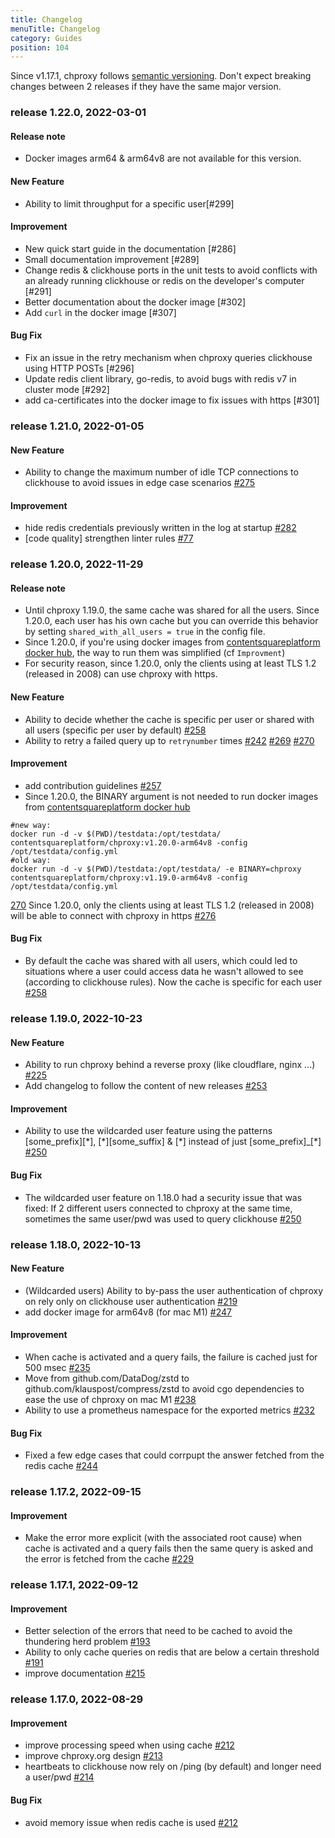 ```yaml
---
title: Changelog
menuTitle: Changelog
category: Guides
position: 104
---
```


Since v1.17.1, chproxy follows [semantic versioning](https://semver.org/).
Don't expect breaking changes between 2 releases if they have the same major version.

### <a id="229"></a> release 1.22.0, 2022-03-01

#### Release note
* Docker images arm64 & arm64v8 are not available for this version.

#### New Feature
* Ability to limit throughput for a specific user[#299]

#### Improvement
* New quick start guide in the documentation [#286]
* Small documentation improvement [#289]
* Change redis & clickhouse ports in the unit tests to avoid conflicts with an already running clickhouse or redis on the developer's computer [#291]
* Better documentation about the docker image [#302]
* Add `curl` in the docker image [#307]

#### Bug Fix
* Fix an issue in the retry mechanism when chproxy queries clickhouse using  HTTP POSTs [#296]
* Update redis client library, go-redis, to avoid bugs with redis v7 in cluster mode [#292]
* add ca-certificates into the docker image to fix issues with https [#301]

### <a id="229"></a> release 1.21.0, 2022-01-05

#### New Feature
* Ability to change the maximum number of idle TCP connections to clickhouse to avoid issues in edge case scenarios [#275](https://github.com/ContentSquare/chproxy/pull/275)

#### Improvement
* hide redis credentials previously written in the log at startup [#282](https://github.com/ContentSquare/chproxy/pull/282)
* [code quality] strengthen linter rules [#77](https://github.com/ContentSquare/chproxy/pull/277)


### <a id="229"></a> release 1.20.0, 2022-11-29

#### Release note
* Until chproxy 1.19.0, the same cache was shared for all the users.
Since 1.20.0, each user has his own cache but you can override this behavior by setting `shared_with_all_users = true` in the config file.
* Since 1.20.0, if you're using docker images from [contentsquareplatform docker hub](https://hub.docker.com/r/contentsquareplatform/chproxy), the way to run them was simplified (cf `Improvment`)
* For security reason, since 1.20.0, only the clients using at least TLS 1.2 (released in 2008) can use chproxy with https.

#### New Feature
* Ability to decide whether the cache is specific per user or shared with all users (specific per user by default) [#258](https://github.com/ContentSquare/chproxy/pull/258) 
* Ability to retry a failed query up to `retrynumber` times [#242](https://github.com/ContentSquare/chproxy/pull/242) [#269](https://github.com/ContentSquare/chproxy/pull/269) [#270](https://github.com/ContentSquare/chproxy/pull/270)

#### Improvement
* add contribution guidelines [#257](https://github.com/ContentSquare/chproxy/pull/257)
* Since 1.20.0, the BINARY argument is not needed to run docker images from [contentsquareplatform docker hub](https://hub.docker.com/r/contentsquareplatform/chproxy)
```
#new way:
docker run -d -v $(PWD)/testdata:/opt/testdata/ contentsquareplatform/chproxy:v1.20.0-arm64v8 -config /opt/testdata/config.yml
#old way:
docker run -d -v $(PWD)/testdata:/opt/testdata/ -e BINARY=chproxy contentsquareplatform/chproxy:v1.19.0-arm64v8 -config /opt/testdata/config.yml
```
[270](https://github.com/ContentSquare/chproxy/pull/274)
Since 1.20.0, only the clients using at least TLS 1.2 (released in 2008) will be able to connect with chproxy in https [#276](https://github.com/ContentSquare/chproxy/pull/276)

#### Bug Fix
* By default the cache was shared with all users, which could led to situations where a user could access data he wasn't allowed to see (according to clickhouse rules). Now the cache is specific for each user [#258](https://github.com/ContentSquare/chproxy/pull/258)




### <a id="229"></a> release 1.19.0, 2022-10-23

#### New Feature
* Ability to run chproxy behind a reverse proxy (like cloudflare, nginx ...) [#225](https://github.com/ContentSquare/chproxy/pull/225) 
* Add changelog to follow the content of new releases [#253](https://github.com/ContentSquare/chproxy/pull/253)

#### Improvement
* Ability to use the wildcarded user feature using the patterns [some_prefix][\*], [\*][some_suffix] & [\*] instead of just [some_prefix]_[\*] [#250](https://github.com/ContentSquare/chproxy/pull/250)

#### Bug Fix
* The wildcarded user feature on 1.18.0 had a security issue that was fixed: If 2 different users connected to chproxy at the same time, sometimes the same user/pwd was used to query clickhouse [#250](https://github.com/ContentSquare/chproxy/pull/250)



### <a id="228"></a> release 1.18.0, 2022-10-13

#### New Feature
* (Wildcarded users) Ability to by-pass the user authentication of chproxy on rely only on clickhouse user authentication [#219](https://github.com/ContentSquare/chproxy/pull/219)
* add docker image for arm64v8 (for mac M1) [#247](https://github.com/ContentSquare/chproxy/pull/247)

#### Improvement
* When cache is activated and a query fails, the failure is cached just for 500 msec [#235](https://github.com/ContentSquare/chproxy/pull/235)
* Move from github.com/DataDog/zstd to github.com/klauspost/compress/zstd to avoid cgo dependencies to ease the use of chproxy on mac M1 [#238](https://github.com/ContentSquare/chproxy/pull/238)
* Ability to use a prometheus namespace for the exported metrics [#232](https://github.com/ContentSquare/chproxy/pull/232)

#### Bug Fix
* Fixed a few edge cases that could corrpupt the answer fetched from the redis cache [#244](https://github.com/ContentSquare/chproxy/pull/244)



### <a id="228"></a> release 1.17.2, 2022-09-15

#### Improvement
* Make the error more explicit (with the associated root cause) when cache is activated and a query fails then the same query is asked and the error is fetched from the cache [#229](https://github.com/ContentSquare/chproxy/pull/229)



### <a id="228"></a> release 1.17.1, 2022-09-12

#### Improvement
* Better selection of the errors that need to be cached to avoid the thundering herd problem [#193](https://github.com/ContentSquare/chproxy/pull/193)
* Ability to only cache queries on redis that are below a certain threshold [#191](https://github.com/ContentSquare/chproxy/pull/191)
* improve documentation [#215](https://github.com/ContentSquare/chproxy/pull/215)



### <a id="228"></a> release 1.17.0, 2022-08-29

#### Improvement
* improve processing speed when using cache  [#212](https://github.com/ContentSquare/chproxy/pull/212)
* improve chproxy.org design  [#213](https://github.com/ContentSquare/chproxy/pull/213)
* heartbeats to clickhouse now rely on /ping (by default) and longer need a user/pwd [#214](https://github.com/ContentSquare/chproxy/pull/214)

#### Bug Fix
* avoid memory issue when redis cache is used  [#212](https://github.com/ContentSquare/chproxy/pull/212)
